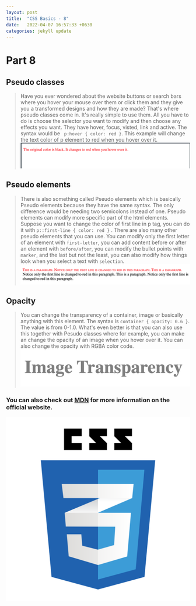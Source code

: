 ```yaml
---
layout: post
title:  "CSS Basics - 8"
date:   2022-04-07 16:57:33 +0630
categories: jekyll update
---
```

# Part 8

## Pseudo classes
> Have you ever wondered about the website buttons or search bars where you hover your mouse over them or click them and they give you a transformed designs and how they are made? That's where pseudo classes come in. It's really simple to use them. All you have to do is choose the selector you want to modify and then choose any effects you want. They have hover, focus, visted, link and active. The syntax would be ` p:hover { color: red }`. This example will change the text color of p element to red when you hover over it. 
![CSS_hover](/assets/images/CSS_hover.png "CSS Hover") 

## Pseudo elements
> There is also something called Pseudo elements which is basically Pseudo elements because they have the same syntax. The only difference would be needing two semicolons instead of one. Pseudo elements can modify more specific part of the html elements. Suppose you want to change the color of first line in p tag, you can do it with `p::first-line { color: red }` . There are also many other pseudo elements that you can use. You can modify only the first letter of an element with `first-letter`, you can add content before or after an element with `before/after`, you can modify the bullet points with `marker`, and the last but not the least, you can also modify how things look when you select a text with `selection`.
![CSS_firstLine](/assets/images/CSS_firstLine.png "CSS First Line") 

## Opacity
> You can change the transparency of a container, image or basically anything with this element. The syntax is `container { opacity: 0.6 }`. The value is from 0-1.0. What's even better is that you can also use this together with Pesudo classes where for example, you can make an change the opacity of an image when you hover over it. You can also change the opacity with RGBA color code.
![CSS_opacity](/assets/images/CSS_opacity.png "CSS Opacity")


### You can also check out [MDN][MDN] for more information on the official website.
![css_logo](/assets/images/css_logo.png "logo")


[MDN]: https://developer.mozilla.org/en-US/docs/Learn/Getting_started_with_the_web/CSS_basics